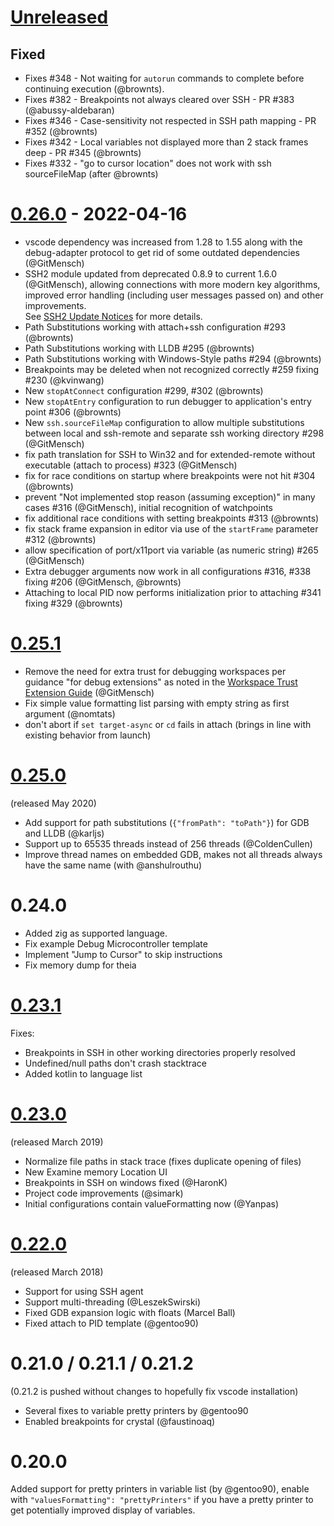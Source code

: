 # [Unreleased]
## Fixed
* Fixes #348 - Not waiting for `autorun` commands to complete before continuing execution (@brownts).
* Fixes #382 - Breakpoints not always cleared over SSH - PR #383 (@abussy-aldebaran)
* Fixes #346 - Case-sensitivity not respected in SSH path mapping - PR #352 (@brownts)
* Fixes #342 - Local variables not displayed more than 2 stack frames deep - PR #345 (@brownts)
* Fixes #332 - "go to cursor location" does not work with ssh sourceFileMap (after @brownts)

[Unreleased]: https://github.com/WebFreak001/code-debug/compare/v0.26.0...HEAD

# [0.26.0] - 2022-04-16

* vscode dependency was increased from 1.28 to 1.55 along with the debug-adapter protocol to get rid of some outdated dependencies (@GitMensch)
* SSH2 module updated from deprecated 0.8.9 to current 1.6.0 (@GitMensch),
  allowing connections with more modern key algorithms, improved error handling (including user messages passed on) and other improvements.  
  See [SSH2 Update Notices](https://github.com/mscdex/ssh2/issues/935) for more details.
* Path Substitutions working with attach+ssh configuration #293 (@brownts)
* Path Substitutions working with LLDB #295 (@brownts)
* Path Substitutions working with Windows-Style paths #294 (@brownts)
* Breakpoints may be deleted when not recognized correctly #259 fixing #230 (@kvinwang)
* New `stopAtConnect` configuration #299, #302 (@brownts)
* New `stopAtEntry` configuration to run debugger to application's entry point #306 (@brownts)
* New `ssh.sourceFileMap` configuration to allow multiple substitutions between local and ssh-remote and separate ssh working directory #298 (@GitMensch)
* fix path translation for SSH to Win32 and for extended-remote without executable (attach to process) #323 (@GitMensch)
* fix for race conditions on startup where breakpoints were not hit #304 (@brownts)
* prevent "Not implemented stop reason (assuming exception)" in many cases #316 (@GitMensch),
  initial recognition of watchpoints
* fix additional race conditions with setting breakpoints #313 (@brownts)
* fix stack frame expansion in editor via use of the `startFrame` parameter #312 (@brownts)
* allow specification of port/x11port via variable (as numeric string) #265 (@GitMensch)
* Extra debugger arguments now work in all configurations #316, #338 fixing #206 (@GitMensch, @brownts)
* Attaching to local PID now performs initialization prior to attaching #341 fixing #329 (@brownts)

[0.26.0]: https://github.com/WebFreak001/code-debug/compare/v0.25.1...v0.26.0

# [0.25.1]

* Remove the need for extra trust for debugging workspaces per guidance "for debug extensions" as noted in the [Workspace Trust Extension Guide](https://github.com/microsoft/vscode/issues/120251#issuecomment-825832603) (@GitMensch)
* Fix simple value formatting list parsing with empty string as first argument (@nomtats)
* don't abort if `set target-async` or `cd` fails in attach (brings in line with existing behavior from launch)

[0.25.1]: https://github.com/WebFreak001/code-debug/compare/f2923480e45874324ca94badbe35c7ed80a5e172...v0.25.1

# [0.25.0]

(released May 2020)

* Add support for path substitutions (`{"fromPath": "toPath"}`) for GDB and LLDB (@karljs)
* Support up to 65535 threads instead of 256 threads (@ColdenCullen)
* Improve thread names on embedded GDB, makes not all threads always have the same name (with @anshulrouthu)

[0.25.0]: https://github.com/WebFreak001/code-debug/compare/5ac331e7b1e809a47de94fbbfdf389287dba7803...f2923480e45874324ca94badbe35c7ed80a5e172

# 0.24.0

* Added zig as supported language.
* Fix example Debug Microcontroller template
* Implement "Jump to Cursor" to skip instructions
* Fix memory dump for theia

[0.24.0]: https://github.com/WebFreak001/code-debug/compare/53b6c346f1bf5907a9d1fd5455fdc52f310d5355...5ac331e7b1e809a47de94fbbfdf389287dba7803

# [0.23.1]

Fixes:
* Breakpoints in SSH in other working directories properly resolved
* Undefined/null paths don't crash stacktrace
* Added kotlin to language list

[0.23.1]: https://github.com/WebFreak001/code-debug/compare/38d72bd1cc0aeeb1ed80424b145acaa713713a09...53b6c346f1bf5907a9d1fd5455fdc52f310d5355

# [0.23.0]

(released March 2019)

* Normalize file paths in stack trace (fixes duplicate opening of files)
* New Examine memory Location UI
* Breakpoints in SSH on windows fixed (@HaronK)
* Project code improvements (@simark)
* Initial configurations contain valueFormatting now (@Yanpas)

[0.23.0]: https://github.com/WebFreak001/code-debug/compare/628492ba6cb5971944dcf6417931d9fa2fe43c9b...38d72bd1cc0aeeb1ed80424b145acaa713713a09

# [0.22.0]

(released March 2018)

* Support for using SSH agent
* Support multi-threading (@LeszekSwirski)
* Fixed GDB expansion logic with floats (Marcel Ball)
* Fixed attach to PID template (@gentoo90)

[0.22.0]: https://github.com/WebFreak001/code-debug/compare/ef8245259ac808c1517b16be064f9663a879d86d...628492ba6cb5971944dcf6417931d9fa2fe43c9b

# 0.21.0 / 0.21.1 / 0.21.2

(0.21.2 is pushed without changes to hopefully fix vscode installation)

* Several fixes to variable pretty printers by @gentoo90
* Enabled breakpoints for crystal (@faustinoaq)

# 0.20.0

Added support for pretty printers in variable list (by @gentoo90), enable
with `"valuesFormatting": "prettyPrinters"` if you have a pretty printer
to get potentially improved display of variables.

